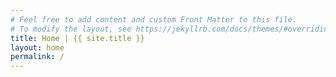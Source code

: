 ```yaml
---
# Feel free to add content and custom Front Matter to this file.
# To modify the layout, see https://jekyllrb.com/docs/themes/#overriding-theme-defaults
title: Home | {{ site.title }}
layout: home
permalink: /
---
```

